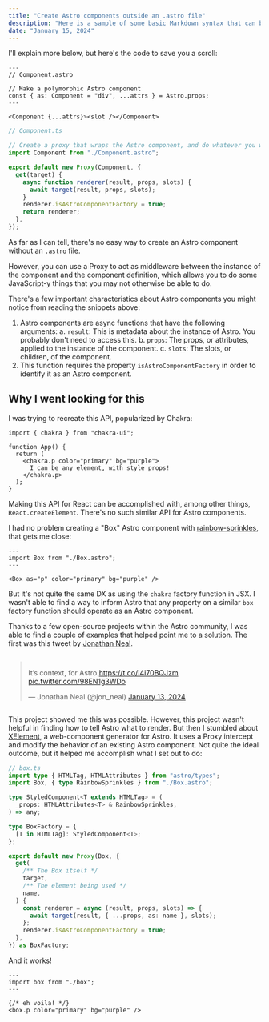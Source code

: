 ```yaml
---
title: "Create Astro components outside an .astro file"
description: "Here is a sample of some basic Markdown syntax that can be used when writing Markdown content in Astro."
date: "January 15, 2024"
---
```


I'll explain more below, but here's the code to save you a scroll:

```astro
---
// Component.astro

// Make a polymorphic Astro component
const { as: Component = "div", ...attrs } = Astro.props;
---

<Component {...attrs}><slot /></Component>
```

```typescript
// Component.ts

// Create a proxy that wraps the Astro component, and do whatever you want to it
import Component from "./Component.astro";

export default new Proxy(Component, {
  get(target) {
    async function renderer(result, props, slots) {
      await target(result, props, slots);
    }
    renderer.isAstroComponentFactory = true;
    return renderer;
  },
});
```

As far as I can tell, there's no easy way to create an Astro component without an `.astro` file.

However, you can use a Proxy to act as middleware between the instance of the component and the component definition, which allows you to do some JavaScript-y things that you may not otherwise be able to do.

There's a few important characteristics about Astro components you might notice from reading the snippets above:

1. Astro components are async functions that have the following arguments:
   a. `result`: This is metadata about the instance of Astro. You probably don't need to access this.
   b. `props`: The props, or attributes, applied to the instance of the component.
   c. `slots`: The slots, or children, of the component.
2. This function requires the property `isAstroComponentFactory` in order to identify it as an Astro component.

## Why I went looking for this

I was trying to recreate this API, popularized by Chakra:

```tsx
import { chakra } from "chakra-ui";

function App() {
  return (
    <chakra.p color="primary" bg="purple">
      I can be any element, with style props!
    </chakra.p>
  );
}
```

Making this API for React can be accomplished with, among other things, `React.createElement`. There's no such similar API for Astro components.

I had no problem creating a "Box" Astro component with [rainbow-sprinkles](https://github.com/wayfair/rainbow-sprinkles), that gets me close:

```astro
---
import Box from "./Box.astro";
---

<Box as="p" color="primary" bg="purple" />
```

But it's not quite the same DX as using the `chakra` factory function in JSX. I wasn't able to find a way to inform Astro that any property on a similar `box` factory function should operate as an Astro component.

Thanks to a few open-source projects within the Astro community, I was able to find a couple of examples that helped point me to a solution. The first was this tweet by [Jonathan Neal](https://twitter.com/jon_neal).

<div style="display: flex; justify-content: center;">
<blockquote style="width: 100%;" class="twitter-tweet"><p lang="en" dir="ltr">It’s context, for Astro.<a href="https://t.co/I4i70BQJzm">https://t.co/I4i70BQJzm</a> <a href="https://t.co/98EN1g3WDo">pic.twitter.com/98EN1g3WDo</a></p>&mdash; Jonathan Neal (@jon_neal) <a href="https://twitter.com/jon_neal/status/1746008582569525350?ref_src=twsrc%5Etfw">January 13, 2024</a></blockquote> <script async src="https://platform.twitter.com/widgets.js" charset="utf-8"></script></div>

This project showed me this was possible. However, this project wasn't helpful in finding how to tell Astro what to render. But then I stumbled about [XElement](https://github.com/astro-community/xelement), a web-component generator for Astro. It uses a Proxy intercept and modify the behavior of an existing Astro component. Not quite the ideal outcome, but it helped me accomplish what I set out to do:

```typescript
// box.ts
import type { HTMLTag, HTMLAttributes } from "astro/types";
import Box, { type RainbowSprinkles } from "./Box.astro";

type StyledComponent<T extends HTMLTag> = (
  _props: HTMLAttributes<T> & RainbowSprinkles,
) => any;

type BoxFactory = {
  [T in HTMLTag]: StyledComponent<T>;
};

export default new Proxy(Box, {
  get(
    /** The Box itself */
    target,
    /** The element being used */
    name,
  ) {
    const renderer = async (result, props, slots) => {
      await target(result, { ...props, as: name }, slots);
    };
    renderer.isAstroComponentFactory = true;
  },
}) as BoxFactory;
```

And it works!

```astro
---
import box from "./box";
---

{/* eh voila! */}
<box.p color="primary" bg="purple" />
```
